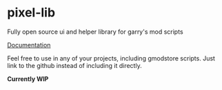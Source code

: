 # pixel-lib
Fully open source ui and helper library for garry's mod scripts

[Documentation](https://docs.bluiscool.dev)

Feel free to use in any of your projects, including gmodstore scripts. Just link to the github instead of including it directly.

**Currently WIP**